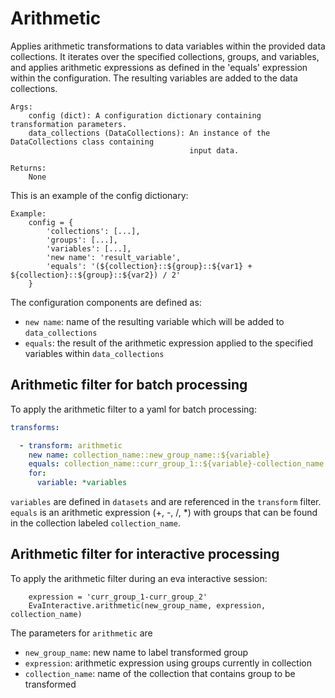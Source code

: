 # Arithmetic

Applies arithmetic transformations to data variables within the provided data collections. 
It iterates over the specified collections, groups, and variables, and applies arithmetic 
expressions as defined in the 'equals' expression within the configuration. The resulting 
variables are added to the data collections.

    Args:
        config (dict): A configuration dictionary containing transformation parameters.
        data_collections (DataCollections): An instance of the DataCollections class containing
                                            input data.

    Returns:
        None

This is an example of the config dictionary:
    
    Example:
        config = {
            'collections': [...],
            'groups': [...],
            'variables': [...],
            'new name': 'result_variable',
            'equals': '(${collection}::${group}::${var1} + ${collection}::${group}::${var2}) / 2'
        }

The configuration components are defined as:

  - `new name`: name of the resulting variable which will be added to `data_collections`
  - `equals`: the result of the arithmetic expression applied to the specified variables within `data_collections`



## Arithmetic filter for batch processing

To apply the arithmetic filter to a yaml for batch processing:

``` yaml
transforms:

  - transform: arithmetic
    new name: collection_name::new_group_name::${variable}
    equals: collection_name::curr_group_1::${variable}-collection_name::curr_group_2::${variable}
    for:
      variable: *variables

```

`variables` are defined in `datasets` and are referenced in the `transform` filter. `equals` is an arithmetic expression (+, -, /, *) with groups that can be found in the collection labeled `collection_name`.


## Arithmetic filter for interactive processing

To apply the arithmetic filter during an eva interactive session:

        expression = 'curr_group_1-curr_group_2'
        EvaInteractive.arithmetic(new_group_name, expression, collection_name)

The parameters for `arithmetic` are
  - `new_group_name`: new name to label transformed group
  - `expression`: arithmetic expression using groups currently in collection
  - `collection_name`: name of the collection that contains group to be transformed
